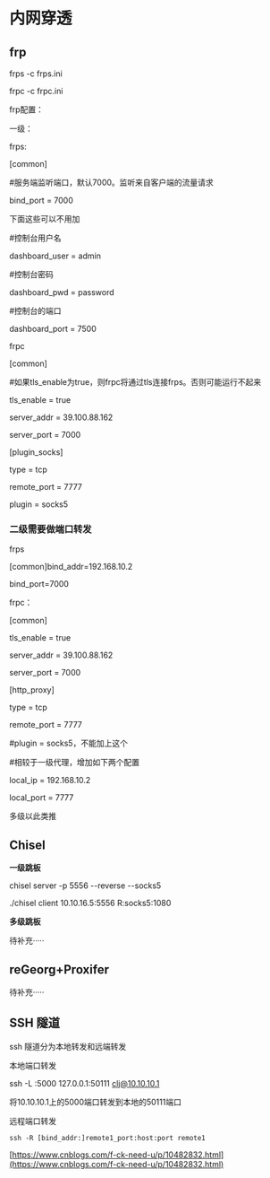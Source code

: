 # 内网穿透

## frp

frps -c frps.ini

frpc -c frpc.ini

frp配置：

一级：

frps:

[common]

#服务端监听端口，默认7000。监听来自客户端的流量请求

bind_port = 7000

下面这些可以不用加

#控制台用户名

dashboard_user = admin

#控制台密码

dashboard_pwd = password

#控制台的端口

dashboard_port = 7500

frpc

[common]

#如果tls_enable为true，则frpc将通过tls连接frps。否则可能运行不起来

tls_enable = true

server_addr = 39.100.88.162

server_port = 7000

[plugin_socks]

type = tcp

remote_port = 7777

plugin = socks5

### 二级需要做端口转发

frps

[common]bind_addr=192.168.10.2

bind_port=7000

frpc：

[common]

tls_enable = true

server_addr = 39.100.88.162

server_port = 7000

[http_proxy]

type = tcp

remote_port = 7777

#plugin = socks5，不能加上这个

#相较于一级代理，增加如下两个配置

local_ip = 192.168.10.2

local_port = 7777

多级以此类推

## Chisel

**一级跳板**

chisel server -p 5556  --reverse  --socks5

./chisel client 10.10.16.5:5556 R:socks5:1080

**多级跳板**

待补充·····

## reGeorg+Proxifer

待补充·····

## SSH 隧道

ssh 隧道分为本地转发和远端转发

本地端口转发

ssh -L :5000 127.0.0.1:50111  clj@10.10.10.1

将10.10.10.1上的5000端口转发到本地的50111端口

远程端口转发

`ssh -R [bind_addr:]remote1_port:host:port remote1`

[https://www.cnblogs.com/f-ck-need-u/p/10482832.html](https://www.cnblogs.com/f-ck-need-u/p/10482832.html)
